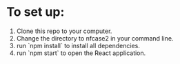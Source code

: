 # To set up:

<ol>
<li>Clone this repo to your computer.</li>
<li>Change the directory to nfcase2 in your command line.</li>
<li>run `npm install` to install all dependencies.</li>
<li>run `npm start` to open the React application.</li>
</ol>
